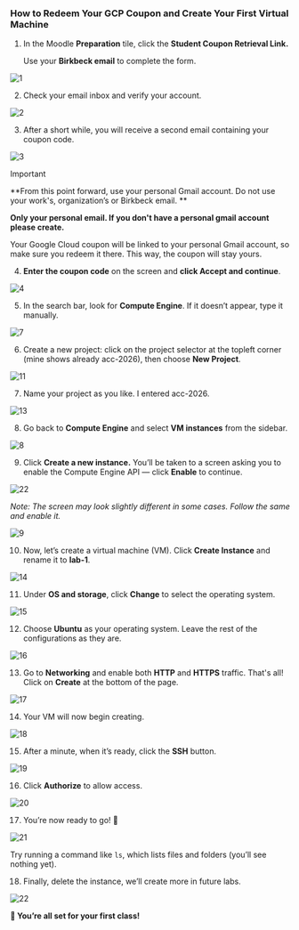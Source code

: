 ### How to Redeem Your GCP Coupon and Create Your First Virtual Machine

1. In the Moodle **Preparation** tile, click the **Student Coupon Retrieval Link.**

   Use your **Birkbeck email** to complete the form.

![1](assets/1.png)

2. Check your email inbox and verify your account.  

![2](assets/2.png)

3. After a short while, you will receive a second email containing your coupon code.  

![3](assets/3.png)

> [!IMPORTANT]
>
> **From this point forward, use your personal Gmail account. Do not use your work's, organization’s or Birkbeck email. **
>
> **Only your personal email. If you don't have a personal gmail account please create.**
>
> Your Google Cloud coupon will be linked to your personal Gmail account, so make sure you redeem it there. This way, the coupon will stay yours.

4. **Enter the coupon code** on the screen and **click Accept and continue**.  

![4](assets/4.png)

5. In the search bar, look for **Compute Engine**. If it doesn’t appear, type it manually.  

![7](assets/7.png)

6. Create a new project: click on the project selector at the topleft corner (mine shows already acc-2026), then choose **New Project**.  

![11](assets/11.png)

7. Name your project as you like. I entered acc-2026.  

![13](assets/13.png)

8. Go back to **Compute Engine** and select **VM instances** from the sidebar.  

![8](assets/8.png)

9. Click **Create a new instance.** You’ll be taken to a screen asking you to enable the Compute Engine API — click **Enable** to continue.

![22](assets/22.png)

*Note: The screen may look slightly different in some cases. Follow the same and enable it.*  

![9](assets/9.png)

10. Now, let’s create a virtual machine (VM). Click **Create Instance** and rename it to **lab-1**.  

![14](assets/14.png)

11. Under **OS and storage**, click **Change** to select the operating system.  

![15](assets/15.png)

12. Choose **Ubuntu** as your operating system. Leave the rest of the configurations as they are.

![16](assets/16.png)

13. Go to **Networking** and enable both **HTTP** and **HTTPS** traffic.  That's all! Click on **Create** at the bottom of the page.

![17](assets/17.png)

14. Your VM will now begin creating.  

![18](assets/18.png)

15. After a minute, when it’s ready, click the **SSH** button.  

![19](assets/19.png)

16. Click **Authorize** to allow access.  

![20](assets/20.png)

17. You’re now ready to go! 🎉  

![21](assets/21.png)  

Try running a command like `ls`, which lists files and folders (you’ll see nothing yet).

18. Finally, delete the instance, we’ll create more in future labs.  

![22](assets/23.png)

**🚀 You’re all set for your first class!**